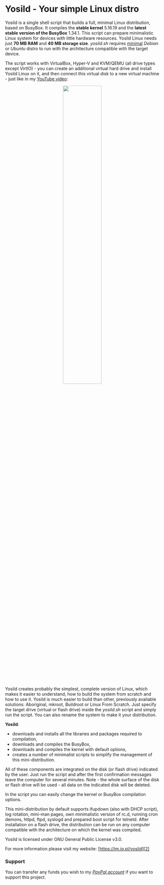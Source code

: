 # Yosild - Your simple Linux distro

Yosild is a single shell script that builds a full, minimal Linux distribution,
based on BusyBox. It compiles the **stable kernel** 5.16.19 and the
**latest stable version of the BusyBox** 1.34.1. This script can prepare
minimalistic Linux system for devices with little hardware resources. Yosild Linux
needs just **70 MB RAM** and **40 MB storage size**. *yosild.sh* requires
[minimal][1] *Debian* or *Ubuntu* distro to run with the architecture compatible
with the target device.

The script works with VirtualBox, Hyper-V and KVM/QEMU (all drive types except
VirtIO) - you can create an additional virtual hard drive and install Yosild Linux
on it, and then connect this virtual disk to a new virtual machine - just like in
my [YouTube video][3]:
<p align="center"><a href="https://www.youtube.com/watch?v=BPXxPZBBeJ0" target="_blank"><img src="https://jm.iq.pl/yosild/yosild_mov2.jpg" width="50%"></a></p>

Yosild creates probably the simplest, complete version of Linux, which makes it
easier to understand, how to build the system from scratch and how to use it. 
Yosild is much easier to build than other, previously available solutions:
Aboriginal, mkroot, Buildroot or Linux From Scratch. Just specify the target
drive (virtual or flash drive) inside the *yosild.sh* script and simply run the
script. You can also rename the system to make it your distribution.

**Yosild**:

* downloads and installs all the libraries and packages required to compilation,
* downloads and compiles the BusyBox,
* downloads and compiles the kernel with default options,
* creates a number of minimalist scripts to simplify the management of this mini-distribution.

All of these components are integrated on the disk (or flash drive) indicated by
the user. Just run the script and after the first confirmation messages leave
the computer for several minutes. Note - the whole surface of the disk or flash
drive will be used - all data on the indicated disk will be deleted.

In the script you can easily change the kernel or BusyBox compilation options.

This mini-distribution by default supports ifupdown (also with DHCP script), log
rotation, mini-man pages, own minimalistic version of rc.d, running cron demons,
httpd, ftpd, syslogd and prepared boot script for telnetd. After installation on
a flash drive, the distribution can be run on any computer compatible with the
architecture on which the kernel was compiled.

Yosild is licensed under GNU General Public License v3.0.

For more information please visit my website: [https://jm.iq.pl/yosild][2]

### Support

You can transfer any funds you wish to my
*[PayPal account](https://www.paypal.com/paypalme/jaromaz)* if you want to
support this project.


[1]: https://www.debian.org/CD/netinst/
[2]: https://jm.iq.pl/yosild
[3]: https://www.youtube.com/watch?v=BPXxPZBBeJ0
